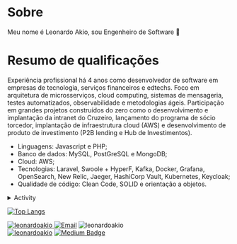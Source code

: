 # Sobre
Meu nome é Leonardo Akio, sou Engenheiro de Software 👋
# Resumo de qualificações
Experiência profissional há 4 anos como desenvolvedor de software em empresas de tecnologia,
serviços financeiros e edtechs. Foco em arquitetura de microsserviços, cloud computing, sistemas de
mensageria, testes automatizados, observabilidade e metodologias ágeis. Participação em grandes
projetos construídos do zero como o desenvolvimento e implantação da intranet do Cruzeiro,
lançamento do programa de sócio torcedor, implantação de infraestrutura cloud (AWS) e
desenvolvimento de produto de investimento (P2B lending e Hub de Investimentos).

- Linguagens: Javascript e PHP; 
- Banco de dados: MySQL, PostGreSQL e MongoDB; 
- Cloud: AWS;
- Tecnologias: Laravel, Swoole + HyperF, Kafka, Docker, Grafana, OpenSearch, New Relic, Jaeger, HashiCorp Vault, Kubernetes, Keycloak;
- Qualidade de código: Clean Code, SOLID e orientação a objetos.

<details>
<summary>Activity </summary>

<!--START_SECTION:activity-->
1. 💻 <a href="https://github.com/leonardoakio/kanban_simulator_dotnet" target="_blank">Kanban Simulador <b>Message Broker</b></a> (GenServers, EventBus)
2. 📝 <a href="https://github.com/leonardoakio/PHP_functional_programming" target="_blank">Functional_Programmimng</a> (PHP)
3. 💸 <a href="https://github.com/leonardoakioleonardoakio/MoneyTransaction_v2" target="_blank">Money_Transaction_API</a> (Laravel)
4. 🏪 <a href="https://github.com/leonardoakio/Marketplace_Laravel" target="_blank">Marketplace</a> (Laravel with Front-End)
<!--END_SECTION:activity-->

</details>
  
[![Top Langs](https://github-readme-stats.vercel.app/api/top-langs/?username=leonardoakio&layout=compact&theme=dracula)](https://github.com/headrockz/github-readme-stats)

<a href="https://www.linkedin.com/in/leonardo-akio/" title="Linkedin"><img src="https://img.shields.io/badge/Linkedin-4682B4?logo=linkedin" alt="leonardoakio"/>
<a href="mailto:akioleonardo@gmail.com"><img src="https://img.shields.io/badge/Email-akioleonardo@gmail.com-blue" alt="Email" /></a>
<a title="Discord"><img src="https://img.shields.io/badge/leoakio %231154-D3D3D3?logo=discord" alt="leonardoakio"/></a>
<br>
<a href="https://github.com/leonardoakio"><img src="https://komarev.com/ghpvc/?username=leonardoakio" alt="leonardoakio"/></a>
[![Medium Badge](https://img.shields.io/badge/-Medium-000000?style=flat-square&labelColor=000000&logo=Medium&link=https://medium.com/@leonardoakio)](https://medium.com/@leonardoakio)
